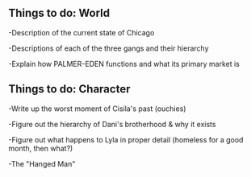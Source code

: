 ## Things to do: World
-Description of the current state of Chicago

-Descriptions of each of the three gangs and their hierarchy

-Explain how PALMER-EDEN functions and what its primary market is

## Things to do: Character
-Write up the worst moment of Cisila's past (ouchies)

-Figure out the hierarchy of Dani's brotherhood & why it exists

-Figure out what happens to Lyla in proper detail (homeless for a good month, then what?)

-The "Hanged Man"
